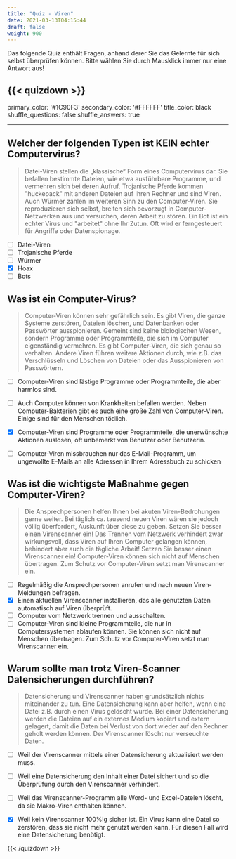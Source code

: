 ```yaml
---
title: "Quiz - Viren"
date: 2021-03-13T04:15:44
draft: false
weight: 900
---
```


Das folgende Quiz enthält Fragen, anhand derer Sie das Gelernte für sich selbst überprüfen können. Bitte wählen Sie durch Mausklick immer nur eine Antwort aus!

{{< quizdown >}}
---
primary_color: '#1C90F3'
secondary_color: '#FFFFFF'
title_color: black
shuffle_questions: false
shuffle_answers: true

---

## Welcher der folgenden Typen ist KEIN echter Computervirus?

> Datei-Viren stellen die „klassische“ Form eines Computervirus dar. Sie befallen bestimmte Dateien, wie etwa ausführbare Programme, und vermehren sich bei deren  Aufruf. Trojanische Pferde kommen "huckepack" mit anderen Dateien auf Ihren Rechner und sind Viren. Auch Würmer zählen im weiteren Sinn zu den Computer-Viren. Sie reproduzieren sich selbst, breiten sich bevorzugt in Computer-Netzwerken aus und versuchen, deren Arbeit zu stören. Ein Bot ist ein echter Virus und "arbeitet" ohne Ihr Zutun. Oft wird er ferngesteuert für Angriffe oder Datenspionage.

- [ ] Datei-Viren
- [ ] Trojanische Pferde
- [ ] Würmer
- [x] Hoax
- [ ] Bots

## Was ist ein Computer-Virus?

> Computer-Viren können sehr gefährlich sein. Es gibt Viren, die ganze Systeme zerstören, Dateien löschen, und Datenbanken oder Passwörter ausspionieren. Gemeint sind keine biologischen Wesen, sondern Programme oder Programmteile, die sich im Computer eigenständig vermehren. Es gibt Computer-Viren, die sich genau so verhalten. Andere Viren führen weitere Aktionen durch, wie z.B. das Verschlüsseln und Löschen von Dateien oder das Ausspionieren von Passwörtern.

- [ ] Computer-Viren sind lästige Programme oder Programmteile, die aber harmlos sind.

- [ ] Auch Computer können von Krankheiten befallen werden. Neben Computer-Bakterien gibt es auch eine große Zahl von Computer-Viren. Einige sind für den Menschen tödlich.

- [x] Computer-Viren sind Programme oder Programmteile, die unerwünschte Aktionen auslösen, oft unbemerkt von Benutzer oder Benutzerin.

- [ ] Computer-Viren missbrauchen nur das E-Mail-Programm, um ungewollte E-Mails an alle Adressen in Ihrem Adressbuch zu schicken

## Was ist die wichtigste Maßnahme gegen Computer-Viren?

> Die Ansprechpersonen helfen Ihnen bei akuten Viren-Bedrohungen gerne weiter. Bei täglich ca. tausend neuen Viren wären sie jedoch völlig überfordert, Auskunft über diese zu geben. Setzen Sie besser einen Virenscanner ein! Das Trennen vom Netzwerk verhindert zwar wirkungsvoll, dass Viren auf Ihren Computer gelangen können, behindert aber auch die tägliche Arbeit! Setzen Sie besser einen Virenscanner ein! Computer-Viren können sich nicht auf Menschen übertragen. Zum Schutz vor Computer-Viren setzt man Virenscanner ein.

- [ ] Regelmäßig die Ansprechpersonen anrufen und nach neuen Viren-Meldungen befragen.
- [x] Einen aktuellen Virenscanner installieren, das alle genutzten Daten automatisch auf Viren überprüft.
- [ ] Computer vom Netzwerk trennen und ausschalten.
- [ ] Computer-Viren sind kleine Programmteile, die nur in Computersystemen ablaufen können. Sie können sich nicht auf Menschen übertragen. Zum Schutz vor Computer-Viren setzt man Virenscanner ein.

## Warum sollte man trotz Viren-Scanner Datensicherungen durchführen?

> Datensicherung und Virenscanner haben grundsätzlich nichts miteinander zu tun. Eine Datensicherung kann aber helfen, wenn eine Datei z.B. durch einen Virus gelöscht wurde. Bei einer Datensicherung werden die Dateien auf ein externes Medium kopiert und extern gelagert, damit die Daten bei Verlust von dort wieder auf den Rechner geholt werden können. Der Virenscanner löscht nur verseuchte Daten.

- [ ] Weil der Virenscanner mittels einer Datensicherung aktualisiert werden muss.
- [ ] Weil eine Datensicherung den Inhalt einer Datei sichert und so die Überprüfung durch den Virenscanner verhindert.
- [ ] Weil das Virenscanner-Programm alle Word- und Excel-Dateien löscht, da sie Makro-Viren enthalten können.
- [x] Weil kein Virenscanner 100%ig sicher ist. Ein Virus kann eine Datei so zerstören, dass sie nicht mehr genutzt werden kann. Für diesen Fall wird eine Datensicherung benötigt.


{{< /quizdown >}}